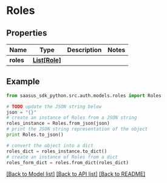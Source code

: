 # Roles


## Properties

Name | Type | Description | Notes
------------ | ------------- | ------------- | -------------
**roles** | [**List[Role]**](Role.md) |  | 

## Example

```python
from saasus_sdk_python.src.auth.models.roles import Roles

# TODO update the JSON string below
json = "{}"
# create an instance of Roles from a JSON string
roles_instance = Roles.from_json(json)
# print the JSON string representation of the object
print Roles.to_json()

# convert the object into a dict
roles_dict = roles_instance.to_dict()
# create an instance of Roles from a dict
roles_form_dict = roles.from_dict(roles_dict)
```
[[Back to Model list]](../README.md#documentation-for-models) [[Back to API list]](../README.md#documentation-for-api-endpoints) [[Back to README]](../README.md)


